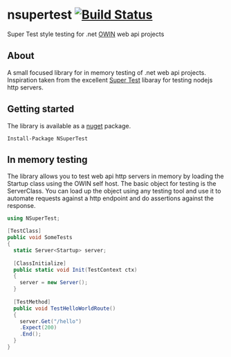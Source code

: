 # nsupertest [![Build Status](https://travis-ci.org/pshort/nsupertest.svg?branch=master)](https://travis-ci.org/pshort/nsupertest)

Super Test style testing for .net [OWIN](http://owin.org/) web api projects

## About

A small focused library for in memory testing of .net web api projects. Inspiration taken from the excellent [Super Test](https://github.com/visionmedia/supertest) libaray for testing nodejs http servers.

## Getting started

The library is available as a [nuget](https://www.nuget.org/packages/NSuperTest) package.
```
Install-Package NSuperTest
```

## In memory testing
The library allows you to test web api http servers in memory by loading the Startup class using the OWIN self host. The basic object for testing is the ServerClass. You can load up the object using any testing tool and use it to automate requests against a http endpoint and do assertions against the response.

```C#
using NSuperTest;

[TestClass]
public void SomeTests
{
  static Server<Startup> server;
  
  [ClassInitialize]
  public static void Init(TestContext ctx) 
  {
    server = new Server();
  }
  
  [TestMethod]
  public void TestHelloWorldRoute()
  {
    server.Get("/hello")
    .Expect(200)
    .End();
  }
}
```

